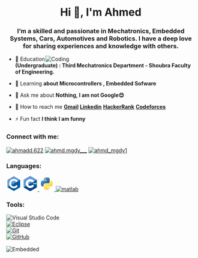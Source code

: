 <h1 align="center">Hi 👋, I'm Ahmed</h1>
<h3 align="center">I’m a skilled and passionate in Mechatronics, Embedded Systems, Cars, Automotives and Robotics. I have a deep love for sharing experiences and knowledge with others.</h3>
<img align="right" alt="Coding" width="400" src="https://camo.githubusercontent.com/2366b34bb903c09617990fb5fff4622f3e941349e846ddb7e73df872a9d21233/68747470733a2f2f63646e2e6472696262626c652e636f6d2f75736572732f3733303730332f73637265656e73686f74732f363538313234332f6176656e746f2e676966">

- 📖 Education **(Undergraduate) : Third Mechatronics Department - Shoubra Faculty of Engineering.**

- 🌱 Learning **about Microcontrollers , Embedded Sofware**

- 💬 Ask me about **Nothing, I am not Google😊**

- 📧 How to reach me **<a href="https://magdy25802bd@gmail.com" target="_blank">Gmail</a>** **<a href="https://www.linkedin.com/in/ahmed-magdy-a8897923a" target="_blank">Linkedin</a>** **<a href="https://www.hackerrank.com/profile/magdy25802bd" target="_blank">HackerRank</a>** **<a href="https://codeforces.com/profile/ahmd_mgdy1" target="_blank">Codeforces</a>** 

- ⚡ Fun fact **I think I am funny**

<h3 align="left">Connect with me:</h3>
<p align="left">
<a href="https://fb.com/ahmadd.622" target="blank"><img align="center" src="https://raw.githubusercontent.com/rahuldkjain/github-profile-readme-generator/master/src/images/icons/Social/facebook.svg" alt="ahmadd.622" height="30" width="40" /></a>
<a href="https://instagram.com/ahmd.mgdy___" target="blank"><img align="center" src="https://raw.githubusercontent.com/rahuldkjain/github-profile-readme-generator/master/src/images/icons/Social/instagram.svg" alt="ahmd.mgdy___" height="30" width="40" /></a>
<a href="https://codeforces.com/profile/ahmd_mgdy1" target="blank"><img align="center" src="https://raw.githubusercontent.com/rahuldkjain/github-profile-readme-generator/master/src/images/icons/Social/codeforces.svg" alt="ahmd_mgdy1" height="30" width="40" /></a>
</p>

<h3 align="left">Languages:</h3>
<p  <a href="https://www.cprogramming.com/" target="_blank" rel="noreferrer"> <img src="https://raw.githubusercontent.com/devicons/devicon/master/icons/c/c-original.svg" alt="c" width="40" height="40"/> </a> <a href="https://www.w3schools.com/cpp/" target="_blank" rel="noreferrer"> <img src="https://raw.githubusercontent.com/devicons/devicon/master/icons/cplusplus/cplusplus-original.svg" alt="cplusplus" width="40" height="40"/> </a>  <a href="https://www.python.org" target="_blank" rel="noreferrer"> <img src="https://raw.githubusercontent.com/devicons/devicon/master/icons/python/python-original.svg" alt="python" width="40" height="40"/> </a> </a> <a href="https://www.mathworks.com/" target="_blank" rel="noreferrer"> <img src="https://upload.wikimedia.org/wikipedia/commons/2/21/Matlab_Logo.png" alt="matlab" width="40" height="40"/> </a> </p>
<h3 align="left">Tools:</h3>
<p align="left"> <img src="https://camo.githubusercontent.com/e0da8f5240a86498f16767244eabe51079fe8626f13c479a43b4b64ac2ffa05e/68747470733a2f2f696d672e736869656c64732e696f2f62616467652f2d56697375616c25323053747564696f253230436f64652d3333333333333f7374796c653d666c6174266c6f676f3d76697375616c2d73747564696f2d636f6465266c6f676f436f6c6f723d303037414343" alt="Visual Studio Code" data-canonical-src="https://img.shields.io/badge/-Visual%20Studio%20Code-333333?style=flat&amp;logo=visual-studio-code&amp;logoColor=007ACC" style="max-width: 100%;"> <a target="_blank" rel="noopener noreferrer nofollow" href="https://camo.githubusercontent.com/d6491989166149c0a2793c92c6932496b6f984834a9a36fe673959d38250076e/68747470733a2f2f696d672e736869656c64732e696f2f62616467652f2d45636c697073652d3333333333333f7374796c653d666c6174266c6f676f3d65636c697073652d696465266c6f676f436f6c6f723d324332323535"><br><img src="https://camo.githubusercontent.com/d6491989166149c0a2793c92c6932496b6f984834a9a36fe673959d38250076e/68747470733a2f2f696d672e736869656c64732e696f2f62616467652f2d45636c697073652d3333333333333f7374796c653d666c6174266c6f676f3d65636c697073652d696465266c6f676f436f6c6f723d324332323535" alt="Eclipse" data-canonical-src="https://img.shields.io/badge/-Eclipse-333333?style=flat&amp;logo=eclipse-ide&amp;logoColor=2C2255" style="max-width: 100%;"></a> <a target="_blank" rel="noopener noreferrer nofollow" href="https://camo.githubusercontent.com/03ffb2569aad0ebb1f6cbf48a97bc02b46b3f93a6503e2f442f77877b0d91b5c/68747470733a2f2f696d672e736869656c64732e696f2f62616467652f2d4769742d3333333333333f7374796c653d666c6174266c6f676f3d676974"><br><img src="https://camo.githubusercontent.com/03ffb2569aad0ebb1f6cbf48a97bc02b46b3f93a6503e2f442f77877b0d91b5c/68747470733a2f2f696d672e736869656c64732e696f2f62616467652f2d4769742d3333333333333f7374796c653d666c6174266c6f676f3d676974" alt="Git" data-canonical-src="https://img.shields.io/badge/-Git-333333?style=flat&amp;logo=git" style="max-width: 100%;"></a> <a target="_blank" rel="noopener noreferrer nofollow" href="https://camo.githubusercontent.com/abbb966b6e9da13ae88304c28c53ea42a6ff948f9be2753445f008b0ad7e8f6d/68747470733a2f2f696d672e736869656c64732e696f2f62616467652f2d4769744875622d3333333333333f7374796c653d666c6174266c6f676f3d676974687562"><br><img src="https://camo.githubusercontent.com/abbb966b6e9da13ae88304c28c53ea42a6ff948f9be2753445f008b0ad7e8f6d/68747470733a2f2f696d672e736869656c64732e696f2f62616467652f2d4769744875622d3333333333333f7374796c653d666c6174266c6f676f3d676974687562" alt="GitHub" data-canonical-src="https://img.shields.io/badge/-GitHub-333333?style=flat&amp;logo=github" style="max-width: 100%;"></a> </p>
<img align="center" alt="Embedded" width="1200" height="250" src="https://www.cprime.com/wp-content/uploads/2022/12/cprime-myths-about-embedded-systems-development.jpeg">
